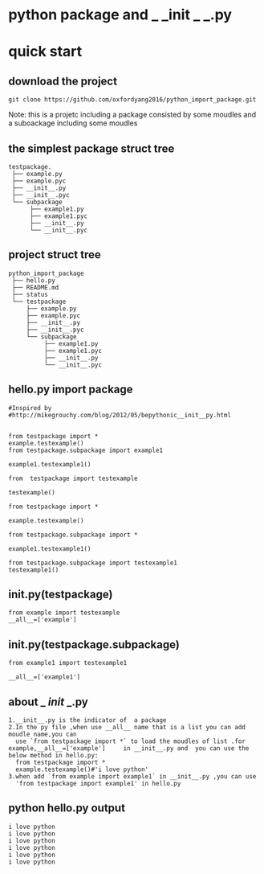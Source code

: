 # python  package and _ _init _ _.py

# quick start 
## download the project 
```
git clone https://github.com/oxfordyang2016/python_import_package.git
```

Note: this is a projetc including a package consisted by some moudles and a suboackage including some moudles

## the simplest package struct tree 
```
testpackage.
 ├── example.py
 ├── example.pyc
 ├── __init__.py
 ├── __init__.pyc
 └── subpackage
      ├── example1.py
      ├── example1.pyc
      ├── __init__.py
      └── __init__.pyc
```
## project  struct tree
```
python_import_package
 ├── hello.py
 ├── README.md
 ├── status
 └── testpackage
     ├── example.py
     ├── example.pyc
     ├── __init__.py
     ├── __init__.pyc
     └── subpackage
          ├── example1.py
          ├── example1.pyc
          ├── __init__.py
          └── __init__.pyc
```
## hello.py import package 
```
#Inspired by #http://mikegrouchy.com/blog/2012/05/bepythonic__init__py.html


from testpackage import *
example.testexample()
from testpackage.subpackage import example1

example1.testexample1()

from  testpackage import testexample

testexample()

from testpackage import *

example.testexample()

from testpackage.subpackage import *

example1.testexample1()

from testpackage.subpackage import testexample1
testexample1()
```

## __init__.py(testpackage)
```
from example import testexample
__all__=['example']
```
## __init__.py(testpackage.subpackage)
```
from example1 import testexample1

__all__=['example1']
```
## about _ _init_ _.py
```
1.__init__.py is the indicator of  a package 
2.In the py file ,when use __all__ name that is a list you can add moudle name,you can 
  use `from testpackage import *` to load the moudles of list .for example,__all__=['example']     in __init__.py and  you can use the below method in hello.py: 
  from testpackage import * 
  example.testexample()#'i love python'
3.when add `from example import example1` in __init__.py ,you can use 
  'from testpackage import example1' in hello.py  
```
## python hello.py output
```
i love python
i love python
i love python
i love python
i love python
i love python
```







